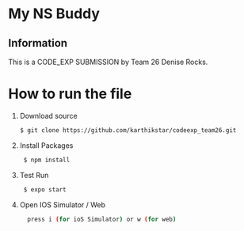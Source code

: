 # My NS Buddy

## Information
This is a CODE_EXP SUBMISSION by Team 26 Denise Rocks.

# How to run the file

1. Download source
   ```bash 
   $ git clone https://github.com/karthikstar/codeexp_team26.git
   ```
3. Install Packages
   ```bash
    $ npm install
   ```
4. Test Run
   ```bash
    $ expo start
   ```
5. Open IOS Simulator / Web
    ```bash
      press i (for ioS Simulator) or w (for web)
    ```
   

